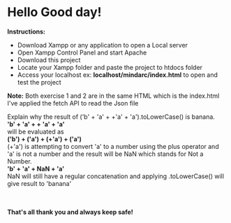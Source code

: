 <h1>Hello Good day!</h1>
<b>Instructions:</b>
<ul>
  <li>Download Xampp or any application to open a Local server</li>
  <li>Open Xampp Control Panel and start Apache</li>
  <li>Download this project</li>
  <li>Locate your Xampp folder and paste the project to htdocs folder</li>
  <li>Access your localhost ex: <b>localhost/mindarc/index.html</b> to open and test the project</li>
</ul>

<b>Note:</b>
Both exercise 1 and 2 are in the same HTML which is the index.html I've applied the fetch API to read the Json file

Explain why the result of ('b' + 'a' + +'a' + 'a').toLowerCase() is banana.<br />
<b>'b' + 'a' + + 'a' + 'a'</b><br />
will be evaluated as <br />
<b>('b') + ('a') + (+'a') + ('a')</b><br />
(+'a') is attempting to convert 'a' to a number using the plus operator and 'a' is not a number and the result will be NaN which stands for Not a Number.<br />
<b>'b' + 'a' + NaN + 'a'</b><br />
NaN will still have a regular concatenation and applying .toLowerCase() will give result to 'banana'

<br /><br />
<b>That's all thank you and always keep safe!</b>
